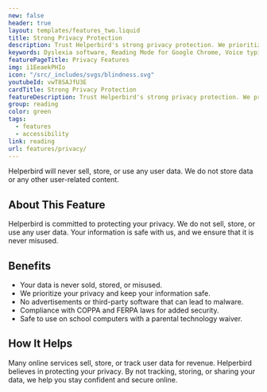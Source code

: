 ```yaml
---
new: false
header: true
layout: templates/features_two.liquid
title: Strong Privacy Protection
description: Trust Helperbird's strong privacy protection. We prioritize your privacy by not storing, selling, or misusing your data. Your information is safe with us.
keywords: Dyslexia software, Reading Mode for Google Chrome, Voice typing for Chrome, Text to speech for Chrome, text reader, Immersive Reader, dyslexia fonts, accessibility software, dyslexia software, Helperbird for Edge, Helperbird for Firefox, Helperbird for Chrome, Opendyslexic for Chrome, OpenDyslexic
featurePageTitle: Privacy Features
img: i1EeaekPHIo
icon: "/src/_includes/svgs/blindness.svg"
youtubeId: vwT8SAJfU3E
cardTitle: Strong Privacy Protection
featureDescription: Trust Helperbird's strong privacy protection. We prioritize your privacy by not storing, selling, or misusing your data. Your information is safe with us.
group: reading
color: green
tags: 
  - features
  - accessibility
link: reading
url: features/privacy/
---
```


Helperbird will never sell, store, or use any user data. We do not store data or any other user-related content.

## About This Feature

Helperbird is committed to protecting your privacy. We do not sell, store, or use any user data. Your information is safe with us, and we ensure that it is never misused.

## Benefits

- Your data is never sold, stored, or misused.
- We prioritize your privacy and keep your information safe.
- No advertisements or third-party software that can lead to malware.
- Compliance with COPPA and FERPA laws for added security.
- Safe to use on school computers with a parental technology waiver.

## How It Helps

Many online services sell, store, or track user data for revenue. Helperbird believes in protecting your privacy. By not tracking, storing, or sharing your data, we help you stay confident and secure online.

